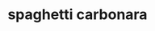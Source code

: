 ---
id: 593044f844e3ce00113dfb4a
servings: 6
notes:
directions: 'prepare the sauce while the pasta is cooking to ensure that the spaghetti will be hot and ready when the sauce is finished; it is very important that the pasta is hot when adding the egg mixture; so that the heat of the pasta cooks the raw eggs in the sauce.
bring a large pot of salted water to a boil; add the pasta and cook for 8 to 10 minutes or until tender yet firm (as they say in italian \\al dente.\\) drain the pasta well; reserving 1/2 cup of the starchy cooking water to use in the sauce if you wish.
meanwhile; heat the olive oil in a deep skillet over medium flame. add the pancetta and saute for about 3 minutes; until the bacon is crisp and the fat is rendered.
toss the garlic into the fat and saute for less than 1 minute to soften.
add the hot; drained spaghetti to the pan and toss for 2 minutes to coat the strands in the bacon fat.
beat the eggs and parmesan together in a mixing bowl; stirring well to prevent lumps.
remove the pan from the heat and pour the egg/cheese mixture into the pasta; whisking quickly until the eggs thicken; but do not scramble (this is done off the heat to ensure this does not happen.)
thin out the sauce with a bit of the reserved pasta water; until it reaches desired consistency.
season the carbonara with several turns of freshly ground black pepper and taste for salt.
mound the spaghetti carbonara into warm serving bowls and garnish with chopped parsley. pass more cheese around the table.\'
ingredients: '1 pound dry spaghetti
2 tablespoons extra-virgin olive oil
4 ounces pancetta or slab bacon; cubed or sliced into small strips
4 garlic cloves; finely chopped
2 large eggs
1 cup freshly grated parmigiano-reggiano; plus more for serving
freshly ground black pepper
1 handful fresh flat-leaf parsley; chopped
1 c frozen peas (cooked)'
rating: 5
ease: easy
category: main course
href: 'https://www.foodnetwork.com/recipes/tyler-florence/spaghetti-alla-carbonara-recipe.html'
totalTime:
cookTime:
prepTime:
title: spaghetti carbonara

path: /spaghetti-carbonara
---